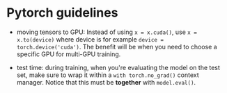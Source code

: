 # Pytorch guidelines

- moving tensors to GPU: Instead of using `x = x.cuda()`, use `x = x.to(device)` where device is for example `device = torch.device('cuda')`. The benefit will be when you need to choose a specific GPU for multi-GPU training.

- test time: during training, when you're evaluating the model on the test set, make sure to wrap it within a `with torch.no_grad()` context manager. Notice that this must be **together** with `model.eval()`. 
